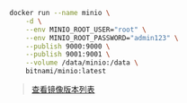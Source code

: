 ```bash
docker run --name minio \
    -d \
    --env MINIO_ROOT_USER="root" \
    --env MINIO_ROOT_PASSWORD="admin123" \
    --publish 9000:9000 \
    --publish 9001:9001 \
    --volume /data/minio:/data \
    bitnami/minio:latest
```
> [查看镜像版本列表](https://hub.docker.com/r/bitnami/minio/tags)